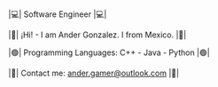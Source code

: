 
|💻| Software Engineer |💻|

|🔷| ¡Hi! - I am Ander Gonzalez. I from Mexico. |🔷|

|🟢| Programming Languages: C++ - Java - Python |🟢|

|📧| Contact me: ander.gamer@outlook.com |📧|
